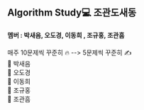## Algorithm Study💻   조관도새동

#### 멤버 : 박새음, 오도경, 이동희 , 조규홍, 조관흠 

매주 10문제씩 꾸준히 🔥  --> 5문제씩 꾸준히 ✍️<br>
🍋 박새음 <br>
🍑 오도경 <br>
🍓 이동희 <br>
🍒 조규홍 <br>
🍌 조관흠 <br>



